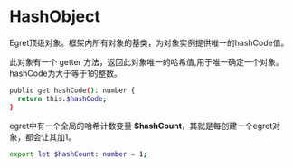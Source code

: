 # HashObject

Egret顶级对象。框架内所有对象的基类，为对象实例提供唯一的hashCode值。

此对象有一个 getter 方法，返回此对象唯一的哈希值,用于唯一确定一个对象。hashCode为大于等于1的整数。

```bash
public get hashCode(): number {
  return this.$hashCode;
}
```

egret中有一个全局的哈希计数变量 **$hashCount**，其就是每创建一个egret对象，都会让其加1。

```bash
export let $hashCount: number = 1;
```
